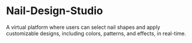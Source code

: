 # Nail-Design-Studio
A virtual platform where users can select nail shapes and apply customizable designs, including colors, patterns, and effects, in real-time.

